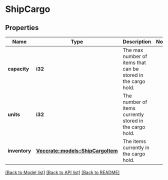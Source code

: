 # ShipCargo

## Properties

Name | Type | Description | Notes
------------ | ------------- | ------------- | -------------
**capacity** | **i32** | The max number of items that can be stored in the cargo hold. | 
**units** | **i32** | The number of items currently stored in the cargo hold. | 
**inventory** | [**Vec<crate::models::ShipCargoItem>**](ShipCargoItem.md) | The items currently in the cargo hold. | 

[[Back to Model list]](../README.md#documentation-for-models) [[Back to API list]](../README.md#documentation-for-api-endpoints) [[Back to README]](../README.md)


